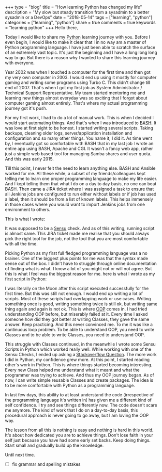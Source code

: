 +++
type = "blog"
title = "How learning Python has changed my life"
description = "My slow but steady transition from a sysadmin to a better sysadmin or a DevOps"
date = "2018-05-14"
tags = ["learning", "python"]
categories = ["learning", "python"]
share = true
comments = true
keywords = "learning python"
+++
Hello there,

Today I would like to share my [Python](https://www.python.org/) learning journey with you. Before I even begin, I would like to make it clear that I in no way am a master of Python programming language. I have just been able to scratch the surface of an extremely vast topic. It's just the beginning and I have a long long long way to go. But there is a reason why I wanted to share this learning journey with everyone.

Year 2002 was when I touched a computer for the first time and then got my very own computer in 2003. I would end up using it mostly for computer gaming and writing some programs using Turbo C. This didn't change till end of 2007. That's when I got my first job as System Administrator / Technical Support Representative. My team started mentoring me and learning new things almost everyday was so exciting that I forgot about computer gaming almost entirely. That's where my actual programming journey got it's push.

For my first work, I had to do a lot of manual work. This is when I decided I would start automating things. And that's when I was introduced to [BASH](https://www.gnu.org/software/bash/). It was love at first sight to be honest. I started writing several scripts. Taking backups, cleaning older logs, server/application installation and configuration and so many other things. You name it, I did it. As time went by, I eventually got so comfortable with BASH that in my last job I wrote an entire app using BASH, Apache and CGI. It wasn't a fancy web app, rather just a simple web based tool for managing Samba shares and user quota. And this was early 2015.

Till this point, I never felt the need to learn anything else. BASH and Ansible worked for me. All these while, a subset of my friends/colleagues kept telling me to learn one proper programming language to make my life easier. And I kept telling them that what I do on a day to day basis, no one can beat BASH. Then came a JIRA ticket where I was assigned a task to ensure that all Jenkins jobs are configured to run either without labels or if job has used a label, then it should be from a list of known labels. This helps immensely in those cases where you would want to import Jenkins jobs from one environment to others.

This is what I wrote:
<script src="https://gist.github.com/abhinav1107/6ea9d7a3f288d6c8e65f6333023602f4.js"></script>

It was supposed to be a [Sensu](https://sensu.io/) check. And as of this writing, running script is almost same. This JIRA ticket made me realise that you should always pick the right tool for the job, not the tool that you are most comfortable with all the time.

Picking Python as my first full fledged programming language was a no brainer. One of the biggest plus points for me was that the syntax made sense out of the box. I didn't have to struggle through online documentation of finding what is what. I know a lot of you might not or will not agree. But this is what I feel was the biggest reason for me. here is what I wrote as my first script in Python:

<script src="https://gist.github.com/abhinav1107/471df18abf140dc816902a249be419cf.js"></script>

I was literally on the Moon after this script executed successfully for the first time. But this was still not enough. I would end up writing a lot of scripts. Most of these scripts had overlapping work or use cases. Writing something once is good, writing something twice is still ok, but writing same thing again and again is not ok. This is where [OOP](https://en.wikipedia.org/wiki/Object-oriented_programming) comes in. I had tried understanding OOP before, but miserably failed at it. Every time I asked someone how did they got better at writing Classes, they gave the same answer. Keep practicing. And this never convinced me. To me it was like a continuous loop problem. To be able to understand OOP, you need to write Classes and to be able to write Classes, you need to understand OOP.

This struggle with Classes continued, in the meanwhile I wrote some Sensu Scripts in Python which worked really well. While working with one of the Sensu Checks, I ended up asking a [Stackoverflow Question](https://goo.gl/qhxs6p). The more work I did in Python, my confidence grew more. At this point, I started reading other's work in Python. This is where things started becoming interesting. Every new Class helped me understand what it meant and what the programmer was trying to achieve. And thus my OOP journey began. As of now, I can write simple reusable Classes and create packages. The idea is to be more comfortable with Python as a programming language.

In last few days, this ability to at least understand the code (irrespective of the programming language it's written in) has given me a different kind of self confidence. I try and see things differently now. The code doesn't scare me anymore. The kind of work that I do on a day-to-day basis, this procedural approach is never going to go away, but I am loving the OOP way.

The lesson from all this is nothing is easy and nothing is hard in this world. It's about how dedicated you are to achieve things. Don't lose faith in your self just because you have had some early set backs. Keep doing things. Start small and gradually build up the knowledge.

Until next time.

- [ ] fix grammar and spelling mistakes